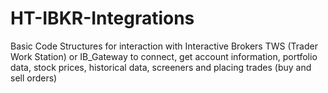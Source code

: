 # HT-IBKR-Integrations
Basic Code Structures for interaction with Interactive Brokers TWS (Trader Work Station) or IB_Gateway to connect, get account information, portfolio data, stock prices, historical data, screeners and placing trades (buy and sell orders)

